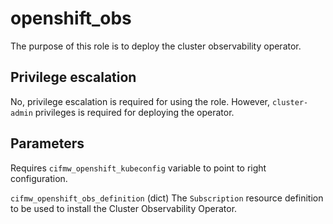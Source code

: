 # openshift_obs

The purpose of this role is to deploy the cluster observability operator.

## Privilege escalation

No, privilege escalation is required for using the role. However,
`cluster-admin` privileges is required for deploying the operator.

## Parameters

Requires `cifmw_openshift_kubeconfig` variable to point to right configuration.

`cifmw_openshift_obs_definition` (dict) The `Subscription` resource definition to
be used to install the Cluster Observability Operator.

